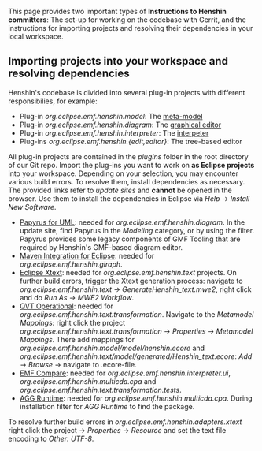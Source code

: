 This page provides two important types of **Instructions to Henshin
committers**: The set-up for working on the codebase with Gerrit, and
the instructions for importing projects and resolving their dependencies
in your local workspace.

## Importing projects into your workspace and resolving dependencies 

Henshin\'s codebase is divided into several plug-in projects with
different responsibilies, for example:

-   Plug-in *org.eclipse.emf.henshin.model*: The
    [meta-model](Transformation_Meta-Model "wikilink")
-   Plug-in *org.eclipse.emf.henshin.diagram*: The [graphical
    editor](GraphicalEditor "wikilink")
-   Plug-in *org.eclipse.emf.henshin.interpreter*: The
    [interpeter](Interpreter "wikilink")
-   Plug-ins *org.eclipse.emf.henshin.{edit,editor}*: The tree-based
    editor

All plug-in projects are contained in the *plugins* folder in the root
directory of our Git repo. Import the plug-ins you want to work on **as
Eclipse projects** into your workspace. Depending on your selection, you
may encounter various build errors. To resolve them, install
dependencies as necessary. The provided links refer to *update sites*
and **cannot** be opened in the browser. Use them to install the
dependencies in Eclipse via *Help* -\> *Install New Software*.

-   [Papyrus for UML](http://download.eclipse.org/releases/oxygen/):
    needed for *org.eclipse.emf.henshin.diagram*. In the update site,
    find Papyrus in the *Modeling* category, or by using the filter.
    Papyrus provides some legacy components of GMF Tooling that are
    required by Henshin\'s GMF-based diagram editor.
-   [Maven Integration for
    Eclipse](http://download.eclipse.org/technology/m2e/releases):
    needed for *org.eclipse.emf.henshin.giraph*.
-   [Eclipse
    Xtext](http://download.eclipse.org/modeling/tmf/xtext/updates/composite/releases/):
    needed for *org.eclipse.emf.henshin.text* projects. On further build
    errors, trigger the Xtext generation process: navigate to
    *org.eclipse.emf.henshin.text -\> GenerateHenshin_text.mwe2*, right
    click and do *Run As -\> MWE2 Workflow*.
-   [QVT
    Operational](http://download.eclipse.org/mmt/qvto/updates/releases):
    needed for *org.eclipse.emf.henshin.text.transformation*. Navigate
    to the *Metamodel Mappings*: right click the project
    *org.eclipse.emf.henshin.text.transformation* -\> *Properties* -\>
    *Metamodel Mappings*. There add mappings for
    *org.eclipse.emf.henshin.model/model/henshin.ecore* and
    *org.eclipse.emf.henshin.text/model/generated/Henshin_text.ecore*:
    *Add* -\> *Browse* -\> navigate to .ecore-file.
-   [EMF
    Compare](http://download.eclipse.org/modeling/emf/compare/updates/releases):
    needed for *org.eclipse.emf.henshin.interpreter.ui*,
    *org.eclipse.emf.henshin.multicda.cpa* and
    *org.eclipse.emf.henshin.text.transformation.tests*.
-   [AGG
    Runtime](http://download.eclipse.org/tools/orbit/downloads/drops/R20160520211859/repository/):
    needed for *org.eclipse.emf.henshin.multicda.cpa*. During
    installation filter for *AGG Runtime* to find the package.

To resolve further build errors in
*org.eclipse.emf.henshin.adapters.xtext* right click the project -\>
*Properties* -\> *Resource* and set the text file encoding to *Other:
UTF-8*.
